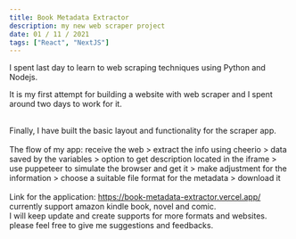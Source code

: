 ```yaml
---
title: Book Metadata Extractor
description: my new web scraper project
date: 01 / 11 / 2021
tags: ["React", "NextJS"]
---
```


I spent last day to learn to web scraping techniques using Python and Nodejs.<br/>

It is my first attempt for building a website with web scraper and I spent around two days to work for it.<br/><br/>

Finally, I have built the basic layout and functionality for the scraper app.<br/><br/>
The flow of my app: receive the web > extract the info using cheerio > data saved by the variables > option to get description located in the iframe > use puppeteer to simulate the browser and get it > make adjustment for the information > choose a suitable file format for the metadata > download it<br/><br/>
Link for the application: https://book-metadata-extractor.vercel.app/<br/>
currently support amazon kindle book, novel and comic.<br/>
I will keep update and create supports for more formats and websites.<br/>
please feel free to give me suggestions and feedbacks.<br/>
